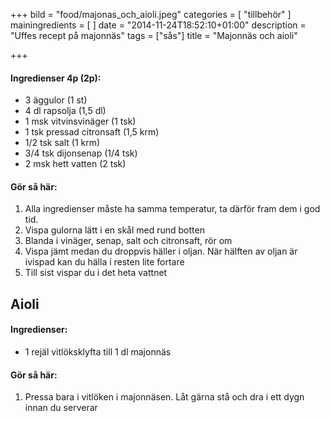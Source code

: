 +++
bild = "food/majonas_och_aioli.jpeg"
categories = [ "tillbehör" ]
mainingredients = [ ]
date = "2014-11-24T18:52:10+01:00"
description = "Uffes recept på majonnäs"
tags = ["sås"]
title = "Majonnäs och aioli"

+++

#### Ingredienser 4p (2p):
- 3 äggulor (1 st)
- 4 dl rapsolja (1,5 dl)
- 1 msk vitvinsvinäger (1 tsk)
- 1 tsk pressad citronsaft (1,5 krm)
- 1/2 tsk salt (1 krm)
- 3/4 tsk dijonsenap (1/4 tsk)
- 2 msk hett vatten (2 tsk)

#### Gör så här:
1. Alla ingredienser måste ha samma temperatur, ta därför fram dem i god tid.
1. Vispa gulorna lätt i en skål med rund botten
1. Blanda i vinäger, senap, salt och citronsaft, rör om
1. Vispa jämt medan du droppvis häller i oljan. När hälften av oljan är ivispad kan du hälla i resten lite fortare
1. Till sist vispar du i det heta vattnet

## Aioli

#### Ingredienser:
- 1 rejäl vitlöksklyfta till 1 dl majonnäs

#### Gör så här:
1. Pressa bara i vitlöken i majonnäsen. Låt gärna stå och dra i ett dygn innan du serverar

